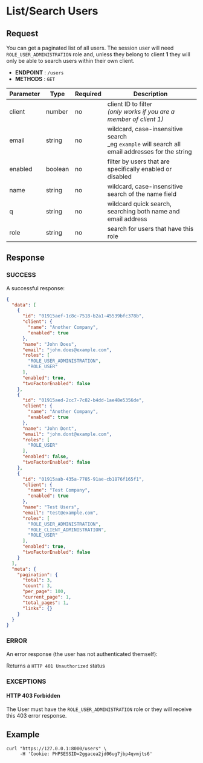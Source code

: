 # List/Search Users

## Request

You can get a paginated list of all users.
The session user will need `ROLE_USER_ADMINISTRATION` role and, unless they belong
to client **1** they will only be able to search users within their own client.

- **ENDPOINT** : `/users`
- **METHODS** : `GET`

| Parameter | Type    | Required | Description                                                                                        |
|-----------|---------|----------|----------------------------------------------------------------------------------------------------|
| client    | number  | no       | client ID to filter<br/>_(only works if you are a member of client 1)_                             |
| email     | string  | no       | wildcard, case-insensitive search<br/>_eg `example` will search all email addresses for the string |
| enabled   | boolean | no       | filter by users that are specifically enabled or disabled                                          |
| name      | string  | no       | wildcard, case-insensitive search of the name field                                                |
| q         | string  | no       | wildcard quick search, searching both name and email address                                       |
| role      | string  | no       | search for users that have this role                                                               |


## Response

### SUCCESS

A successful response:

```json
{
  "data": [
    {
      "id": "01915aef-1c8c-7518-b2a1-45539bfc378b",
      "client": {
        "name": "Another Company",
        "enabled": true
      },
      "name": "John Does",
      "email": "john.does@example.com",
      "roles": [
        "ROLE_USER_ADMINISTRATION",
        "ROLE_USER"
      ],
      "enabled": true,
      "twoFactorEnabled": false
    },
    {
      "id": "01915aed-2cc7-7c82-b4dd-1ae48e5356de",
      "client": {
        "name": "Another Company",
        "enabled": true
      },
      "name": "John Dont",
      "email": "john.dont@example.com",
      "roles": [
        "ROLE_USER"
      ],
      "enabled": false,
      "twoFactorEnabled": false
    },
    {
      "id": "01915aab-435a-7785-91ae-cb1876f165f1",
      "client": {
        "name": "Test Company",
        "enabled": true
      },
      "name": "Test Users",
      "email": "test@example.com",
      "roles": [
        "ROLE_USER_ADMINISTRATION",
        "ROLE_CLIENT_ADMINISTRATION",
        "ROLE_USER"
      ],
      "enabled": true,
      "twoFactorEnabled": false
    }
  ],
  "meta": {
    "pagination": {
      "total": 3,
      "count": 3,
      "per_page": 100,
      "current_page": 1,
      "total_pages": 1,
      "links": {}
    }
  }
}
```

### ERROR

An error response (the user has not authenticated themself):

Returns a `HTTP 401 Unauthorized` status

### EXCEPTIONS

#### HTTP 403 Forbidden

The User must have the `ROLE_USER_ADMINISTRATION` role or they will receive
this 403 error response.

## Example

```shell
curl "https://127.0.0.1:8000/users" \
     -H 'Cookie: PHPSESSID=2ggacea2jd06ug7jbp4qvmjts6'
```
